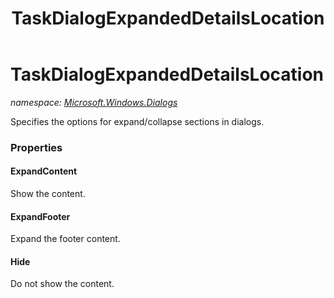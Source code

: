 ﻿---
title: TaskDialogExpandedDetailsLocation
---

# TaskDialogExpandedDetailsLocation
_namespace: [Microsoft.Windows.Dialogs](N-Microsoft.Windows.Dialogs.html)_

Specifies the options for expand/collapse sections in dialogs.



### Properties

#### ExpandContent
Show the content.
#### ExpandFooter
Expand the footer content.
#### Hide
Do not show the content.

